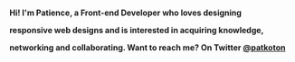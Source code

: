 <h4>Hi! I'm Patience, a Front-end Developer who loves designing <br />
  
  responsive web designs and is interested in acquiring knowledge, <br />
  
  networking and collaborating. Want to reach me? On Twitter <a href="https://twitter.com/Patkoton">@patkoton</a>
</h4>
